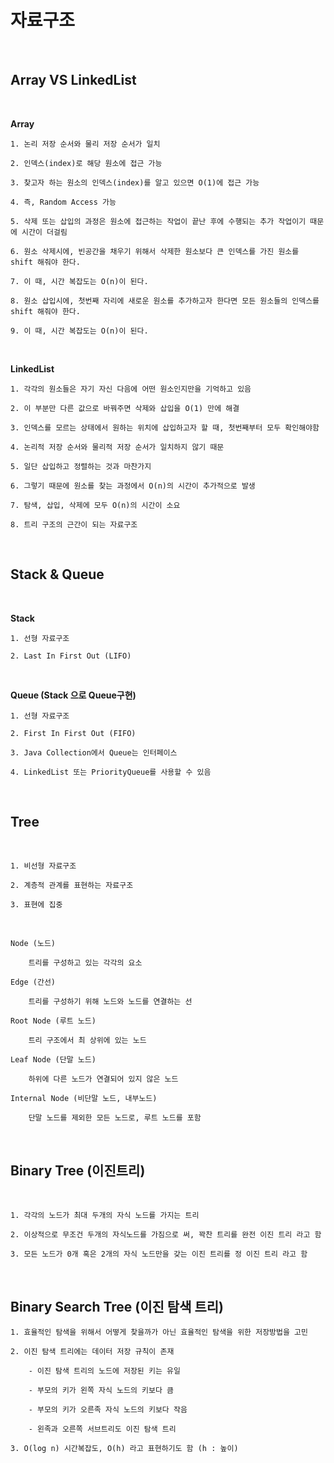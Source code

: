 # **자료구조**

<br>

## **Array VS LinkedList**

<br>

**Array**

    1. 논리 저장 순서와 물리 저장 순서가 일치

    2. 인덱스(index)로 해당 원소에 접근 가능

    3. 찾고자 하는 원소의 인덱스(index)를 알고 있으면 O(1)에 접근 가능

    4. 즉, Random Access 가능

    5. 삭제 또는 삽입의 과정은 원소에 접근하는 작업이 끝난 후에 수행되는 추가 작업이기 때문에 시간이 더걸림

    6. 원소 삭제시에, 빈공간을 채우기 위해서 삭제한 원소보다 큰 인덱스를 가진 원소를 shift 해줘야 한다.

    7. 이 때, 시간 복잡도는 O(n)이 된다.

    8. 원소 삽입시에, 첫번째 자리에 새로운 원소를 추가하고자 한다면 모든 원소들의 인덱스를 shift 해줘야 한다.

    9. 이 때, 시간 복잡도는 O(n)이 된다.

<br>

**LinkedList**

    1. 각각의 원소들은 자기 자신 다음에 어떤 원소인지만을 기억하고 있음

    2. 이 부분만 다른 값으로 바꿔주면 삭제와 삽입을 O(1) 만에 해결

    3. 인덱스를 모르는 상태에서 원하는 위치에 삽입하고자 할 때, 첫번째부터 모두 확인해야함

    4. 논리적 저장 순서와 물리적 저장 순서가 일치하지 않기 때문

    5. 일단 삽입하고 정렬하는 것과 마찬가지

    6. 그렇기 때문에 원소를 찾는 과정에서 O(n)의 시간이 추가적으로 발생

    7. 탐색, 삽입, 삭제에 모두 O(n)의 시간이 소요

    8. 트리 구조의 근간이 되는 자료구조

<br>

## **Stack & Queue**

<br>

**Stack**

    1. 선형 자료구조

    2. Last In First Out (LIFO)

<br>

**Queue (Stack 으로 Queue구현)**

    1. 선형 자료구조

    2. First In First Out (FIFO)

    3. Java Collection에서 Queue는 인터페이스

    4. LinkedList 또는 PriorityQueue를 사용할 수 있음

<br>

## **Tree**

<br>

    1. 비선형 자료구조

    2. 계층적 관계를 표현하는 자료구조

    3. 표현에 집중

<br>

    Node (노드)
        
        트리를 구성하고 있는 각각의 요소

    Edge (간선)

        트리를 구성하기 위해 노드와 노드를 연결하는 선

    Root Node (루트 노드)

        트리 구조에서 최 상위에 있는 노드

    Leaf Node (단말 노드)

        하위에 다른 노드가 연결되어 있지 않은 노드

    Internal Node (비단말 노드, 내부노드)

        단말 노드를 제외한 모든 노드로, 루트 노드를 포함

<br>

## **Binary Tree (이진트리)**

<br>

    1. 각각의 노드가 최대 두개의 자식 노드를 가지는 트리

    2. 이상적으로 무조건 두개의 자식노드를 가짐으로 써, 꽉찬 트리를 완전 이진 트리 라고 함

    3. 모든 노드가 0개 혹은 2개의 자식 노드만을 갖는 이진 트리를 정 이진 트리 라고 함

<br>

## **Binary Search Tree (이진 탐색 트리)**

    1. 효율적인 탐색을 위해서 어떻게 찾을까가 아닌 효율적인 탐색을 위한 저장방법을 고민

    2. 이진 탐색 트리에는 데이터 저장 규칙이 존재

        - 이진 탐색 트리의 노드에 저장된 키는 유일

        - 부모의 키가 왼쪽 자식 노드의 키보다 큼

        - 부모의 키가 오른족 자식 노드의 키보다 작음

        - 왼족과 오른쪽 서브트리도 이진 탐색 트리
    
    3. O(log n) 시간복잡도, O(h) 라고 표현하기도 함 (h : 높이)